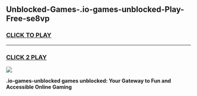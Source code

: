 
## Unblocked-Games-.io-games-unblocked-Play-Free-se8vp
<h3>
<a href="https://premium76.site?title=.io-games-unblocked&ref=10A">CLICK TO PLAY</a></h3>
<hr>

<h3>
<a href="https://premium76.site?title=.io-games-unblocked&ref=10A">CLICK 2 PLAY</a>
  
</h3>

<a href="https://premium76.site?title=.io-games-unblocked&ref=10A"><img src="https://clearcache.store/games.png"></a>


**.io-games-unblocked games unblocked: Your Gateway to Fun and Accessible Online Gaming**
